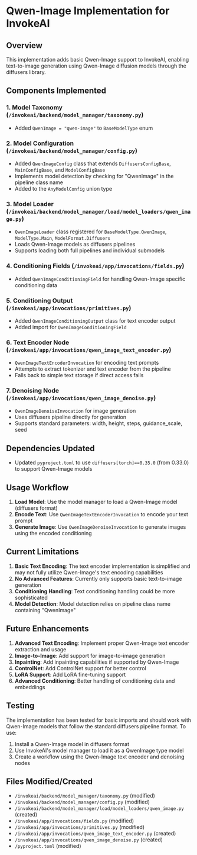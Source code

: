 # Qwen-Image Implementation for InvokeAI

## Overview

This implementation adds basic Qwen-Image support to InvokeAI, enabling text-to-image generation using Qwen-Image diffusion models through the diffusers library.

## Components Implemented

### 1. Model Taxonomy (`/invokeai/backend/model_manager/taxonomy.py`)
- Added `QwenImage = "qwen-image"` to `BaseModelType` enum

### 2. Model Configuration (`/invokeai/backend/model_manager/config.py`)
- Added `QwenImageConfig` class that extends `DiffusersConfigBase`, `MainConfigBase`, and `ModelConfigBase`
- Implements model detection by checking for "QwenImage" in the pipeline class name
- Added to the `AnyModelConfig` union type

### 3. Model Loader (`/invokeai/backend/model_manager/load/model_loaders/qwen_image.py`)
- `QwenImageLoader` class registered for `BaseModelType.QwenImage`, `ModelType.Main`, `ModelFormat.Diffusers`
- Loads Qwen-Image models as diffusers pipelines
- Supports loading both full pipelines and individual submodels

### 4. Conditioning Fields (`/invokeai/app/invocations/fields.py`)
- Added `QwenImageConditioningField` for handling Qwen-Image specific conditioning data

### 5. Conditioning Output (`/invokeai/app/invocations/primitives.py`)
- Added `QwenImageConditioningOutput` class for text encoder output
- Added import for `QwenImageConditioningField`

### 6. Text Encoder Node (`/invokeai/app/invocations/qwen_image_text_encoder.py`)
- `QwenImageTextEncoderInvocation` for encoding text prompts
- Attempts to extract tokenizer and text encoder from the pipeline
- Falls back to simple text storage if direct access fails

### 7. Denoising Node (`/invokeai/app/invocations/qwen_image_denoise.py`)
- `QwenImageDenoiseInvocation` for image generation
- Uses diffusers pipeline directly for generation
- Supports standard parameters: width, height, steps, guidance_scale, seed

## Dependencies Updated

- Updated `pyproject.toml` to use `diffusers[torch]==0.35.0` (from 0.33.0) to support Qwen-Image models

## Usage Workflow

1. **Load Model**: Use the model manager to load a Qwen-Image model (diffusers format)
2. **Encode Text**: Use `QwenImageTextEncoderInvocation` to encode your text prompt
3. **Generate Image**: Use `QwenImageDenoiseInvocation` to generate images using the encoded conditioning

## Current Limitations

1. **Basic Text Encoding**: The text encoder implementation is simplified and may not fully utilize Qwen-Image's text encoding capabilities
2. **No Advanced Features**: Currently only supports basic text-to-image generation
3. **Conditioning Handling**: Text conditioning handling could be more sophisticated
4. **Model Detection**: Model detection relies on pipeline class name containing "QwenImage"

## Future Enhancements

1. **Advanced Text Encoding**: Implement proper Qwen-Image text encoder extraction and usage
2. **Image-to-Image**: Add support for image-to-image generation
3. **Inpainting**: Add inpainting capabilities if supported by Qwen-Image
4. **ControlNet**: Add ControlNet support for better control
5. **LoRA Support**: Add LoRA fine-tuning support
6. **Advanced Conditioning**: Better handling of conditioning data and embeddings

## Testing

The implementation has been tested for basic imports and should work with Qwen-Image models that follow the standard diffusers pipeline format. To use:

1. Install a Qwen-Image model in diffusers format
2. Use InvokeAI's model manager to load it as a QwenImage type model
3. Create a workflow using the Qwen-Image text encoder and denoising nodes

## Files Modified/Created

- `/invokeai/backend/model_manager/taxonomy.py` (modified)
- `/invokeai/backend/model_manager/config.py` (modified)
- `/invokeai/backend/model_manager/load/model_loaders/qwen_image.py` (created)
- `/invokeai/app/invocations/fields.py` (modified)
- `/invokeai/app/invocations/primitives.py` (modified)
- `/invokeai/app/invocations/qwen_image_text_encoder.py` (created)
- `/invokeai/app/invocations/qwen_image_denoise.py` (created)
- `/pyproject.toml` (modified)